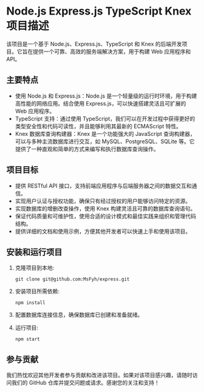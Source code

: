 
# Node.js Express.js TypeScript Knex 项目描述

该项目是一个基于 Node.js、Express.js、TypeScript 和 Knex 的后端开发项目。它旨在提供一个可靠、高效的服务端解决方案，用于构建 Web 应用程序和 API。

## 主要特点

* 使用 Node.js 和 Express.js：Node.js 是一个轻量级的运行时环境，用于构建高性能的网络应用。结合使用 Express.js，可以快速搭建灵活且可扩展的 Web 应用程序。
* TypeScript 支持：通过使用 TypeScript，我们可以在开发过程中获得更好的类型安全性和代码可读性，并且能够利用其最新的 ECMAScript 特性。
* Knex 数据库查询构建器：Knex 是一个功能强大的 JavaScript 查询构建器，可以与多种主流数据库进行交互，如 MySQL、PostgreSQL、SQLite 等。它提供了一种直观和简单的方式来编写和执行数据库查询操作。

## 项目目标

* 提供 RESTful API 接口，支持前端应用程序与后端服务器之间的数据交互和通信。
* 实现用户认证与授权功能，确保只有经过授权的用户能够访问特定的资源。
* 实现数据库的增删改查操作，使用 Knex 构建灵活且可靠的数据库查询语句。
* 保证代码质量和可维护性，使用合适的设计模式和最佳实践来组织和管理代码结构。
* 提供详细的文档和使用示例，方便其他开发者可以快速上手和使用该项目。

## 安装和运行项目

1. 克隆项目到本地:

   ```
   git clone git@github.com:MsFyh/express.git
   ```
2. 安装项目所需依赖:

   ```
   npm install
   ```
3. 配置数据库连接信息，确保数据库已创建和准备就绪。
4. 运行项目:

   ```
   npm start
   ```

## 参与贡献

我们热忱欢迎其他开发者参与贡献和改进该项目。如果对该项目感兴趣，请随时访问我们的 GitHub 仓库并提交问题或请求。感谢您的关注和支持！
